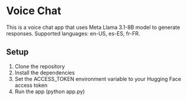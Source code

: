 # Voice Chat
This is a voice chat app that uses Meta Llama 3.1-8B model to generate responses. Supported languages: en-US, es-ES, fr-FR.

## Setup

1. Clone the repository
2. Install the dependencies
3. Set the ACCESS_TOKEN environment variable to your Hugging Face access token
4. Run the app (python app.py)
